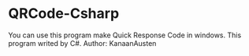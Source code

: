 # QRCode-Csharp
You can use this program make Quick Response Code in windows.
This program writed by C#.
Author: KanaanAusten
